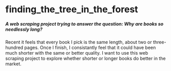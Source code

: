 # finding_the_tree_in_the_forest
##### A web scraping project trying to answer the question: Why are books so needlessly long?

Recent it feels that every book I pick is the same length, about two or three-hundred pages. Once I finish, I consistantly feel that it could have been much shorter with the same or better quality. I want to use this web scraping project to explore whether shorter or longer books do better in the market.
